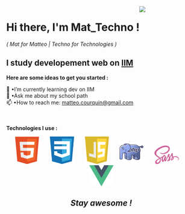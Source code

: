 <link rel="stylesheet" type="text/css" media="all" href="style.css" />

<img align="right" width="30%" src="https://www.frenchweb.fr/wp-content/uploads/2016/11/nicolas-hachet-2016.gif" data-canonical-src="https://media.giphy.com/media/cFdHXXm5GhJsc/giphy.gif?cid=ecf05e47yng7ezmnf7at7y8xwpcd3h8eo702fjopjc4tvkxt&amp;rid=giphy.gif&amp;ct=g" style="max-width: 100%;">

<div>

# **Hi there, I'm Mat_Techno !** 
*( Mat for Matteo | Techno for Technologies )*
</div>

## I study developement web on <a href="https://www.iim.fr/">IIM</a>


**Here are some ideas to get you started :**

🌱 •I’m currently learning dev on IIM <br>
💬 •Ask me about my school path <br>
📫 •How to reach me: <a href="mailto:matteo.courquin@gmail.com">matteo.courquin@gmail.com</a> <br>

&nbsp;

**Technologies I use :**

<div align="center">  
    <img width="65" height="auto" margin="10px" src="assets/html.png" alt="logo html">
    &nbsp;&nbsp;&nbsp;&nbsp;&nbsp;
    <img width="65" height="auto" margin="10px" src="assets/css.png" alt="logo css">
    &nbsp;&nbsp;&nbsp;&nbsp;&nbsp;
    <img width="65" height="auto" margin="10px" src="assets/javascript.png" alt="logo javascript">
    &nbsp;&nbsp;&nbsp;&nbsp;&nbsp;
    <img width="65" height="auto" margin="10px" src="assets/php.png" alt="logo php">
    &nbsp;&nbsp;&nbsp;&nbsp;&nbsp;
    <img width="65" height="auto" margin="10px" src="assets/sass.png" alt="logo SCSS">
    &nbsp;&nbsp;&nbsp;&nbsp;&nbsp;
    <img width="65" height="auto" margin="10px" src="assets/vue.png" alt="logo vue">
    <!-- &nbsp;&nbsp;&nbsp;&nbsp;&nbsp; -->
    <!-- <img width="65" height="auto" margin="10px" src="assets/react.png" alt="logo react"> -->
</div>


<div align= "center"> 

## ***Stay awesome !***

</div>